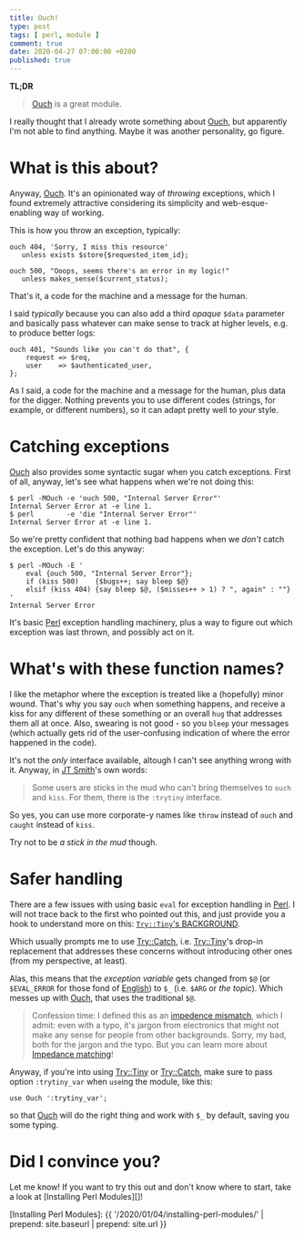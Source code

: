 ```yaml
---
title: Ouch!
type: post
tags: [ perl, module ]
comment: true
date: 2020-04-27 07:00:00 +0200
published: true
---
```


**TL;DR**

> [Ouch][] is a great module.

I really thought that I already wrote something about [Ouch][], but
apparently I'm not able to find anything. Maybe it was another
personality, go figure.

# What is this about?

Anyway, [Ouch][]. It's an opinionated way of *throwing* exceptions,
which I found extremely attractive considering its simplicity and
web-esque-enabling way of working.

This is how you throw an exception, typically:

```
ouch 404, 'Sorry, I miss this resource'
   unless exists $store{$requested_item_id};

ouch 500, "Ooops, seems there's an error in my logic!"
   unless makes_sense($current_status);
```

That's it, a code for the machine and a message for the human.

I said *typically* because you can also add a third *opaque* `$data`
parameter and basically pass whatever can make sense to track at higher
levels, e.g. to produce better logs:

```
ouch 401, "Sounds like you can't do that", {
    request => $req,
    user    => $authenticated_user,
};
```

As I said, a code for the machine and a message for the human, plus data
for the digger. Nothing prevents you to use different codes (strings,
for example, or different numbers), so it can adapt pretty well to
*your* style.

# Catching exceptions

[Ouch][] also provides some syntactic sugar when you catch exceptions.
First of all, anyway, let's see what happens when we're not doing this:

```shell
$ perl -MOuch -e 'ouch 500, "Internal Server Error"'
Internal Server Error at -e line 1.
$ perl        -e 'die "Internal Server Error"'
Internal Server Error at -e line 1.
```

So we're pretty confident that nothing bad happens when we *don't* catch
the exception. Let's do this anyway:

```
$ perl -MOuch -E '
    eval {ouch 500, "Internal Server Error"};
    if (kiss 500)    {$bugs++; say bleep $@}
    elsif (kiss 404) {say bleep $@, ($misses++ > 1) ? ", again" : ""}
'
Internal Server Error
```

It's basic [Perl][] exception handling machinery, plus a way to figure
out which exception was last thrown, and possibly act on it.

# What's with these function names?

I like the metaphor where the exception is treated like a (hopefully)
minor wound. That's why you say `ouch` when something happens, and
receive a kiss for any different of these something or an overall `hug`
that addresses them all at once. Also, swearing is not good - so you
`bleep` your messages (which actually gets rid of the user-confusing
indication of where the error happened in the code).

It's not the *only* interface available, altough I can't see anything
wrong with it. Anyway, in [JT Smith][RIZEN]'s own words:

> Some users are sticks in the mud who can't bring themselves to `ouch`
> and `kiss`. For them, there is the `:trytiny` interface.

So yes, you can use more corporate-y names like `throw` instead of
`ouch` and `caught` instead of `kiss`.

Try not to be *a stick in the mud* though.

# Safer handling

There are a few issues with using basic `eval` for exception handling in
[Perl][]. I will not trace back to the first who pointed out this, and
just provide you a hook to understand more on this: [`Try::Tiny`'s
BACKGROUND][background].

Which usually prompts me to use [Try::Catch][], i.e. [Try::Tiny][]'s
drop-in replacement that addresses these concerns without introducing
other ones (from my perspective, at least).

Alas, this means that the *exception variable* gets changed from `$@`
(or `$EVAL_ERROR` for those fond of [English][]) to `$_` (i.e. `$ARG` or
*the topic*). Which messes up with [Ouch][], that uses the traditional
`$@`.

> Confession time: I defined this as an [impedence mismatch][], which I
> admit: even with a typo, it's jargon from electronics that might not
> make any sense for people from other backgrounds. Sorry, my bad, both
> for the jargon and the typo. But you can learn more about [Impedance
> matching][]!

Anyway, if you're into using [Try::Tiny][] or [Try::Catch][], make sure
to pass option `:trytiny_var` when `use`ing the module, like this:

```
use Ouch ':trytiny_var';
```

so that [Ouch][] will do the right thing and work with `$_` by default,
saving you some typing.

# Did I convince you?

Let me know! If you want to try this out and don't know where to start,
take a look at [Installing Perl Modules][]!

[Ouch]: https://metacpan.org/pod/Ouch
[RIZEN]: https://metacpan.org/author/RIZEN
[Try::Tiny]: https://metacpan.org/pod/Try::Tiny
[Try::Catch]: https://metacpan.org/pod/Try::Catch
[Perl]: https://www.perl.org/
[background]: https://metacpan.org/pod/Try::Tiny#BACKGROUND
[English]: https://metacpan.org/pod/English
[impedence mismatch]: https://github.com/rizen/Ouch/pull/15/files#diff-edc964c20dd564d2d42f86c5576eaef0R418
[Impedance matching]: https://en.wikipedia.org/wiki/Impedance_matching
[Installing Perl Modules]: {{ '/2020/01/04/installing-perl-modules/' | prepend: site.baseurl | prepend: site.url }}
